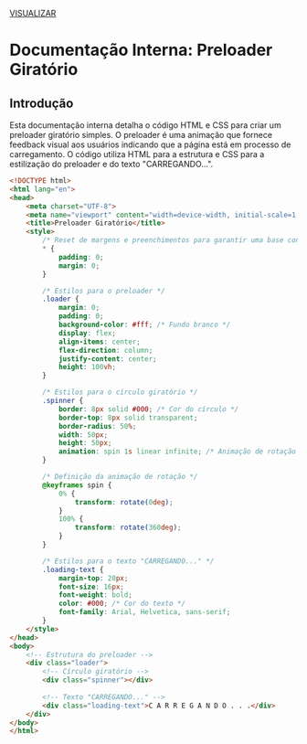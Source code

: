 [VISUALIZAR](#)
# Documentação Interna: Preloader Giratório

## Introdução

Esta documentação interna detalha o código HTML e CSS para criar um preloader giratório simples. O preloader é uma animação que fornece feedback visual aos usuários indicando que a página está em processo de carregamento. O código utiliza HTML para a estrutura e CSS para a estilização do preloader e do texto "CARREGANDO...".

```html
<!DOCTYPE html>
<html lang="en">
<head>
    <meta charset="UTF-8">
    <meta name="viewport" content="width=device-width, initial-scale=1.0">
    <title>Preloader Giratório</title>
    <style>
        /* Reset de margens e preenchimentos para garantir uma base consistente */
        * {
            padding: 0;
            margin: 0;
        }

        /* Estilos para o preloader */
        .loader {
            margin: 0;
            padding: 0;
            background-color: #fff; /* Fundo branco */
            display: flex;
            align-items: center;
            flex-direction: column;
            justify-content: center;
            height: 100vh;
        }

        /* Estilos para o círculo giratório */
        .spinner {
            border: 8px solid #000; /* Cor do círculo */
            border-top: 8px solid transparent;
            border-radius: 50%;
            width: 50px;
            height: 50px;
            animation: spin 1s linear infinite; /* Animação de rotação */
        }

        /* Definição da animação de rotação */
        @keyframes spin {
            0% {
                transform: rotate(0deg);
            }
            100% {
                transform: rotate(360deg);
            }
        }

        /* Estilos para o texto "CARREGANDO..." */
        .loading-text {
            margin-top: 20px;
            font-size: 16px;
            font-weight: bold;
            color: #000; /* Cor do texto */
            font-family: Arial, Helvetica, sans-serif;
        }
    </style>
</head>
<body>
    <!-- Estrutura do preloader -->
    <div class="loader">
        <!-- Círculo giratório -->
        <div class="spinner"></div>
        
        <!-- Texto "CARREGANDO..." -->
        <div class="loading-text">C A R R E G A N D O . . .</div>
    </div>
</body>
</html>
```

